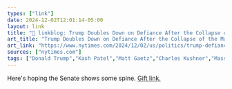 ```yaml
---
types: ["link"]
date: 2024-12-02T12:01:14-05:00
layout: link
title: "🔗 linkblog: Trump Doubles Down on Defiance After the Collapse of the Matt Gaetz Selection'"
art_title: "Trump Doubles Down on Defiance After the Collapse of the Matt Gaetz Selection"
art_link: "https://www.nytimes.com/2024/12/02/us/politics/trump-defiance-appointees.html"
sources: ["nytimes.com"]
tags: ["Donald Trump","Kash Patel","Matt Gaetz","Charles Kushner","Massad Boulos","Tulsi Gabbard","Pete Hegseth"]
---
```

Here's hoping the Senate shows some spine. [Gift link.](https://www.nytimes.com/2024/12/02/us/politics/trump-defiance-appointees.html?unlocked_article_code=1.eU4.kiW9.n_845HdmcIWV&smid=url-share)
